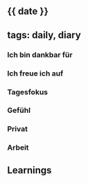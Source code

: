 {{ date }}
---
tags: daily, diary
---

### Ich bin dankbar für



### Ich freue ich auf



### Tagesfokus



### Gefühl



### Privat



### Arbeit



## Learnings

